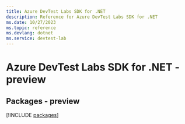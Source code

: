 ```yaml
---
title: Azure DevTest Labs SDK for .NET
description: Reference for Azure DevTest Labs SDK for .NET
ms.date: 10/27/2023
ms.topic: reference
ms.devlang: dotnet
ms.service: devtest-lab
---
```

# Azure DevTest Labs SDK for .NET - preview
## Packages - preview
[!INCLUDE [packages](devtest-labs-index.md)]